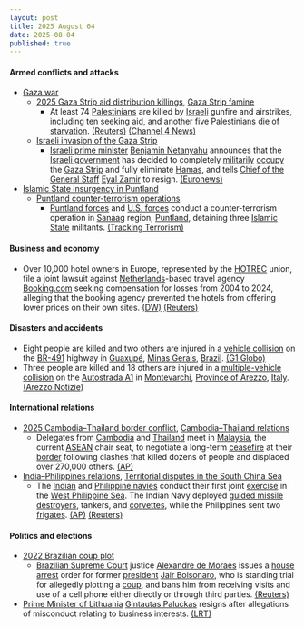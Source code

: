 ```yaml
---
layout: post
title: 2025 August 04
date: 2025-08-04
published: true
---
```



#### Armed conflicts and attacks

* [Gaza war](https://en.wikipedia.org/wiki/Gaza_war "Gaza war")
  * [2025 Gaza Strip aid distribution killings](https://en.wikipedia.org/wiki/2025_Gaza_Strip_aid_distribution_killings "2025 Gaza Strip aid distribution killings"), [Gaza Strip famine](https://en.wikipedia.org/wiki/Gaza_Strip_famine "Gaza Strip famine")
    * At least 74 [Palestinians](https://en.wikipedia.org/wiki/Palestinians "Palestinians") are killed by [Israeli](https://en.wikipedia.org/wiki/Israel "Israel") gunfire and airstrikes, including ten seeking [aid](https://en.wikipedia.org/wiki/Humanitarian_aid "Humanitarian aid"), and another five Palestinians die of [starvation](https://en.wikipedia.org/wiki/Starvation "Starvation"). [(Reuters)](https://www.reuters.com/world/middle-east/more-gazans-die-seeking-aid-hunger-burial-shrouds-short-supply-2025-08-04/) [(Channel 4 News)](https://www.channel4.com/news/74-palestinians-killed-in-gaza-as-video-of-israeli-hostages-puts-pressure-on-netanyahu)
  * [Israeli invasion of the Gaza Strip](https://en.wikipedia.org/wiki/Israeli_invasion_of_the_Gaza_Strip "Israeli invasion of the Gaza Strip")
    * [Israeli prime minister](https://en.wikipedia.org/wiki/Prime_Minister_of_Israel "Prime Minister of Israel") [Benjamin Netanyahu](https://en.wikipedia.org/wiki/Benjamin_Netanyahu "Benjamin Netanyahu") announces that the [Israeli government](https://en.wikipedia.org/wiki/Israeli_government "Israeli government") has decided to completely [militarily](https://en.wikipedia.org/wiki/Israel_Defense_Forces "Israel Defense Forces") [occupy](https://en.wikipedia.org/wiki/Military_occupation "Military occupation") the [Gaza Strip](https://en.wikipedia.org/wiki/Gaza_Strip "Gaza Strip") and fully eliminate [Hamas](https://en.wikipedia.org/wiki/Hamas "Hamas"), and tells [Chief of the General Staff](https://en.wikipedia.org/wiki/Chief_of_the_General_Staff_%28Israel%29 "Chief of the General Staff (Israel)") [Eyal Zamir](https://en.wikipedia.org/wiki/Eyal_Zamir "Eyal Zamir") to resign. [(Euronews)](https://www.euronews.com/2025/08/04/netanyahu-says-decision-made-for-full-occupation-of-gaza)
* [Islamic State insurgency in Puntland](https://en.wikipedia.org/wiki/Islamic_State_insurgency_in_Puntland "Islamic State insurgency in Puntland")
  * [Puntland counter-terrorism operations](https://en.wikipedia.org/wiki/Puntland_counter-terrorism_operations "Puntland counter-terrorism operations")
    * [Puntland forces](https://en.wikipedia.org/wiki/Puntland_Dervish_Force "Puntland Dervish Force") and [U.S. forces](https://en.wikipedia.org/wiki/United_States_Armed_Forces "United States Armed Forces") conduct a counter-terrorism operation in [Sanaag](https://en.wikipedia.org/wiki/Sanaag "Sanaag") region, [Puntland](https://en.wikipedia.org/wiki/Puntland "Puntland"), detaining three [Islamic State](https://en.wikipedia.org/wiki/Islamic_State "Islamic State") militants. [(Tracking Terrorism)](https://trackingterrorism.org/chatter/puntland-forces-detain-three-iss-militants-in-humbeis/)

#### Business and economy

* Over 10,000 hotel owners in Europe, represented by the [HOTREC](https://en.wikipedia.org/wiki/Hotel_rating#European_Hotelstars_Union "Hotel rating") union, file a joint lawsuit against [Netherlands](https://en.wikipedia.org/wiki/Netherlands "Netherlands")-based travel agency [Booking.com](https://en.wikipedia.org/wiki/Booking.com "Booking.com") seeking compensation for losses from 2004 to 2024, alleging that the booking agency prevented the hotels from offering lower prices on their own sites. [(DW)](https://www.dw.com/en/over-10000-hotels-join-complaint-against-bookingcom/a-73526132) [(Reuters)](https://www.reuters.com/sustainability/dutch-consumer-groups-prepare-legal-action-against-bookingcom-alleging-inflated-2025-06-26/)

#### Disasters and accidents

* Eight people are killed and two others are injured in a [vehicle collision](https://en.wikipedia.org/wiki/Vehicle_collision "Vehicle collision") on the [BR-491](https://en.wikipedia.org/wiki/List_of_federal_highways_in_Brazil#Link_highways "List of federal highways in Brazil") highway in [Guaxupé](https://en.wikipedia.org/wiki/Guaxup%C3%A9 "Guaxupé"), [Minas Gerais](https://en.wikipedia.org/wiki/Minas_Gerais "Minas Gerais"), [Brazil](https://en.wikipedia.org/wiki/Brazil "Brazil"). [(G1 Globo)](https://g1.globo.com/mg/sul-de-minas/noticia/2025/08/04/oito-pessoas-morrem-e-duas-ficam-feridas-apos-acidente-na-br-491-em-guaxupe-mg.ghtml?UTM_SOURCE=copiar-url&UTM_MEDIUM=share-bar-app&UTM_CAMPAIGN=materias&UTM_TERM=app-webview)
* Three people are killed and 18 others are injured in a [multiple-vehicle collision](https://en.wikipedia.org/wiki/Multiple-vehicle_collision "Multiple-vehicle collision") on the [Autostrada A1](https://en.wikipedia.org/wiki/Autostrada_A1_%28Italy%29 "Autostrada A1 (Italy)") in [Montevarchi](https://en.wikipedia.org/wiki/Montevarchi "Montevarchi"), [Province of Arezzo](https://en.wikipedia.org/wiki/Province_of_Arezzo "Province of Arezzo"), [Italy](https://en.wikipedia.org/wiki/Italy "Italy"). [(Arezzo Notizie)](https://www.arezzonotizie.it/video/video-incidente-a1-morti-oggi.html)

#### International relations

* [2025 Cambodia–Thailand border conflict](https://en.wikipedia.org/wiki/2025_Cambodia%E2%80%93Thailand_border_conflict "2025 Cambodia–Thailand border conflict"), [Cambodia–Thailand relations](https://en.wikipedia.org/wiki/Cambodia%E2%80%93Thailand_relations "Cambodia–Thailand relations")
  * Delegates from [Cambodia](https://en.wikipedia.org/wiki/Cambodia "Cambodia") and [Thailand](https://en.wikipedia.org/wiki/Thailand "Thailand") meet in [Malaysia](https://en.wikipedia.org/wiki/Malaysia "Malaysia"), the current [ASEAN](https://en.wikipedia.org/wiki/ASEAN "ASEAN") chair seat, to negotiate a long-term [ceasefire](https://en.wikipedia.org/wiki/Ceasefire "Ceasefire") at their [border](https://en.wikipedia.org/wiki/Cambodia%E2%80%93Thailand_border "Cambodia–Thailand border") following clashes that killed dozens of people and displaced over 270,000 others. [(AP)](https://apnews.com/article/thailand-cambodia-border-military-peace-talks-ceasefire-dbbbce46a5f2317bf6ef0e9f939d9736)
* [India–Philippines relations](https://en.wikipedia.org/wiki/India%E2%80%93Philippines_relations "India–Philippines relations"), [Territorial disputes in the South China Sea](https://en.wikipedia.org/wiki/Territorial_disputes_in_the_South_China_Sea "Territorial disputes in the South China Sea")
  * The [Indian](https://en.wikipedia.org/wiki/Indian_Navy "Indian Navy") and [Philippine navies](https://en.wikipedia.org/wiki/Philippine_Navy "Philippine Navy") conduct their first joint [exercise](https://en.wikipedia.org/wiki/Military_exercise "Military exercise") in the [West Philippine Sea](https://en.wikipedia.org/wiki/West_Philippine_Sea "West Philippine Sea"). The Indian Navy deployed [guided missile destroyers](https://en.wikipedia.org/wiki/Guided-missile_destroyer "Guided-missile destroyer"), tankers, and [corvettes](https://en.wikipedia.org/wiki/Corvette "Corvette"), while the Philippines sent two [frigates](https://en.wikipedia.org/wiki/Frigate "Frigate"). [(AP)](https://apnews.com/article/india-philippines-south-china-sea-joint-sail-eecfaa6056d71937716fb4dc22f52b8a) [(Reuters)](https://www.reuters.com/world/china/philippines-india-hold-first-joint-sail-south-china-sea-2025-08-04/)

#### Politics and elections

* [2022 Brazilian coup plot](https://en.wikipedia.org/wiki/2022_Brazilian_coup_plot "2022 Brazilian coup plot")
  * [Brazilian Supreme Court](https://en.wikipedia.org/wiki/Brazilian_Supreme_Court "Brazilian Supreme Court") justice [Alexandre de Moraes](https://en.wikipedia.org/wiki/Alexandre_de_Moraes "Alexandre de Moraes") issues a [house arrest](https://en.wikipedia.org/wiki/House_arrest "House arrest") order for former [president](https://en.wikipedia.org/wiki/President_of_Brazil "President of Brazil") [Jair Bolsonaro](https://en.wikipedia.org/wiki/Jair_Bolsonaro "Jair Bolsonaro"), who is standing trial for allegedly plotting a [coup](https://en.wikipedia.org/wiki/Coup "Coup"), and bans him from receiving visits and use of a cell phone either directly or through third parties. [(Reuters)](https://www.reuters.com/world/americas/brazil-supreme-court-justice-orders-house-arrest-former-president-bolsonaro-2025-08-04/)
* [Prime Minister of Lithuania](https://en.wikipedia.org/wiki/Prime_Minister_of_Lithuania "Prime Minister of Lithuania") [Gintautas Paluckas](https://en.wikipedia.org/wiki/Gintautas_Paluckas "Gintautas Paluckas") resigns after allegations of misconduct relating to business interests. [(LRT)](https://www.lrt.lt/en/news-in-english/19/2633094/lithuanian-government-resigns-following-pm-paluckas-decision-to-step-down?srsltid=AfmBOoqs5PF7LBAA1-SwHKrYrNuFqMgjXrfJIo4BqY05EhsjgdT6KRiw)

